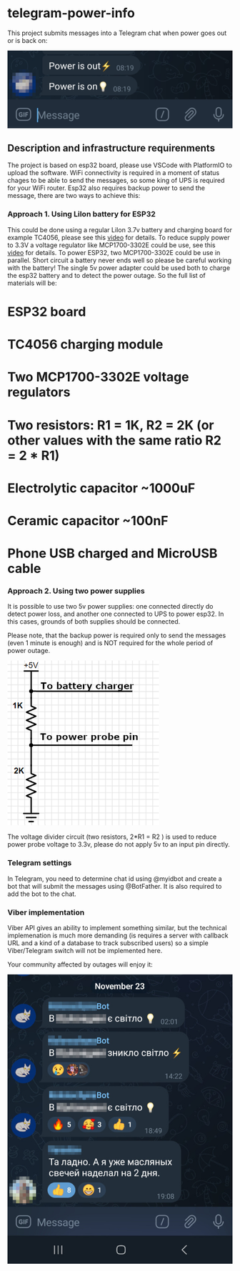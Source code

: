 # telegram-power-info
This project submits messages into a Telegram chat when power goes out or is back on:

![chat](tg.jpg)

## Description and infrastructure requirenments
The project is based on esp32 board, please use VSCode with PlatformIO to upload the software.
WiFi connectivity is required in a moment of status chages to be able to send the messages,
so some king of UPS is required for your WiFi router. 
Esp32 also requires backup power to send the message, there are two ways to achieve this:

### Approach 1. Using LiIon battery for ESP32
This could be done using a regular LiIon 3.7v battery and charging board for example TC4056, please see this
[video](https://www.youtube.com/watch?v=Lk__xTxLlY0) for details. 
To reduce supply power to 3.3V a voltage regulator like MCP1700-3302E could be use, see this [video](https://www.youtube.com/watch?v=Z-36HflHotU)
for details. To power ESP32, two MCP1700-3302E could be use in parallel.
Short circuit a battery never ends well so please be careful working with the battery!
The single 5v power adapter could be used both to charge the esp32 battery and to detect the power outage.
So the full list of materials will be:
# ESP32 board
# TC4056 charging module
# Two MCP1700-3302E voltage regulators
# Two resistors: R1 = 1K, R2 = 2K (or other values with the same ratio R2 = 2 * R1)
# Electrolytic capacitor ~1000uF
# Ceramic capacitor ~100nF
# Phone USB charged and MicroUSB cable

### Approach 2. Using two power supplies
It is possible to use two 5v power supplies: one connected directly do detect power loss,
and another one connected to UPS to power esp32. In this cases, grounds of both supplies should be connected.

Please note, that the backup power is required only to send the messages (even 1 minute is enough) and is NOT required for the
whole period of power outage.

![schematic](schematic.png)

The voltage divider circuit (two resistors, 2*R1 = R2 ) is used to reduce power probe voltage to 3.3v, please do not apply 5v to an input pin directly.

### Telegram settings
In Telegram, you need to determine chat id using @myidbot and create a bot that will submit the messages using @BotFather.
It is also required to add the bot to the chat.

### Viber implementation
Viber API gives an ability to implement something similar, but the technical implemenation is much 
more demanding (is requires a server with callback URL and a kind of a database to track subscribed users)
so a simple Viber/Telegram switch will not be implemented here.

Your community affected by outages will enjoy it:

![chat](reallife.jpg)
